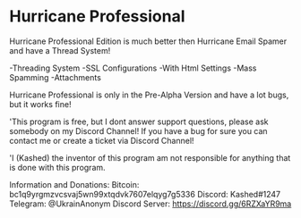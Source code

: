 # Hurricane Professional
Hurricane Professional Edition is much better then Hurricane Email Spamer and have a Thread System!

-Threading System
-SSL Configurations
-With Html Settings
-Mass Spamming
-Attachments

Hurricane Professional is only in the Pre-Alpha Version and have a lot bugs, but it works fine!

'This program is free, but I dont answer support questions, please ask somebody on my Discord Channel!
 If you have a bug for sure you can contact me or create a ticket via Discord Channel!
 
'I (Kashed) the inventor of this program am not responsible for anything that is done with this program.

Information and Donations:
Bitcoin: bc1q9yrgmzvcsvaj5wn99xtqdvk7607elqyg7g5336
Discord: Kashed#1247
Telegram: @UkrainAnonym
Discord Server: https://discord.gg/6RZXaYR9ma
